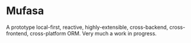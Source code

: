 # Mufasa

A prototype local-first, reactive, highly-extensible, cross-backend, cross-frontend, cross-platform ORM. Very much a work in progress.

